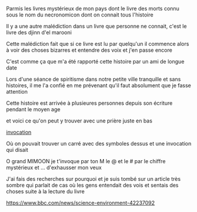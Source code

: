 Parmis les livres mystérieux de mon pays dont le livre des morts connu sous le nom du necronomicon dont on connait tous l'histoire

Il y a une autre malédiction dans un livre que personne ne connait, c'est le livre des djinn d'el marooni

Cette malédiction fait que si ce livre est lu par quelqu'un il commence alors à voir des choses bizarres et entendre des voix et j'en passe encore

C'est comme ça que m'a été rapporté cette histoire par un ami de longue date

Lors d'une séance de spiritisme dans notre petite ville tranquille et sans histoires, il me l'a confié en me prévenant qu'il faut absolument que je fasse attention

Cette histoire est arrivée à plusieures personnes depuis son écriture pendant le moyen age

et voici ce qu'on peut y trouver avec une prière juste en bas

[invocation](https://scontent-cdt1-1.xx.fbcdn.net/v/t1.0-0/p480x480/98183936_10158495313471108_2784022720667451392_o.jpg?_nc_cat=101&_nc_sid=110474&_nc_ohc=bkT2XF11V_AAX9ST6CP&_nc_ht=scontent-cdt1-1.xx&_nc_tp=6&oh=296d5c15d56a51865fd3d5ec590434ff&oe=5EE500BB)

Où on pouvait trouver un carré avec des symboles dessus et une invocation qui disait

O grand MIMOON je t'invoque par ton M
le @ et le #
par le chiffre mystérieux
et ...
d'exhausser mon veux

J'ai fais des recherches sur pourquoi et je suis tombé sur un article très sombre qui parlait de cas où les gens entendait des vois et sentais des choses suite à la lecture du livre

https://www.bbc.com/news/science-environment-42237092
